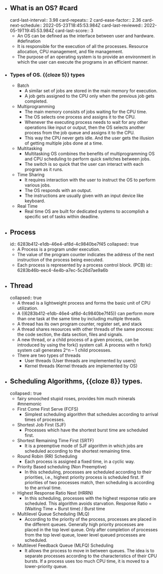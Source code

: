 - ## What is an OS? #card
  card-last-interval:: 3.98
  card-repeats:: 2
  card-ease-factor:: 2.36
  card-next-schedule:: 2022-05-23T18:45:53.984Z
  card-last-reviewed:: 2022-05-19T19:45:53.984Z
  card-last-score:: 3
	- An OS can be defined as the interface between user and hardware. #defination
	- It is responsible for the execution of all the processes. Resource allocation, CPU management, and file management.
	- The purpose of an operating system is to provide an environment in which the user can execute the programs in an efficient manner.
- ### Types of OS. {{cloze 5}} types
	- Batch
		- A similar set of jobs are stored in the main memory for execution.
		- A job gets assigned to the CPU only when the previous job gets completed.
	- Multiprogramming
		- The main memory consists of jobs waiting for the CPU time.
		- The OS selects one process and assigns it to the CPU.
		- Whenever the executing process needs to wait for any other operations like input or output, then the OS selects another process from the job queue and assigns it to the CPU.
		- This way the CPU never gets idle. And the user gets the illusion of getting multiple jobs done at a time.
	- Multitasking
		- Multitasking OS combines the benefits of multiprogramming OS and CPU scheduling to perform quick switches between jobs.
		- The switch is so quick that the user can interact with each program as it runs.
	- Time Sharing
		- It requires interaction with the user to instruct the OS to perform various jobs.
		- The OS responds with an output.
		- The instructions are usually given with an input device like keyboard.
	- Real Time
		- Real time OS are built for dedicated systems to accomplish a specific set of tasks within deadline.
- ## Process
  id:: 6283b412-e1db-46e4-af8d-4c9840be7f45
  collapsed:: true
	- A Process is a program under execution.
	- The value of the program counter indicates the address of the next instruction of the process being executed.
	- Each process is represented by a process control block. (PCB)
	  id:: 6283b46b-eec4-4e4b-a7ec-5c26d7ae9a6b
- ## Thread
  collapsed:: true
	- A thread is a lightweight process and forms the basic unit of CPU utilization.
	- A ((6283b412-e1db-46e4-af8d-4c9840be7f45)) can perform more than one task at the same time by including multiple threads.
	- A thread has its own program counter, register set, and stack
	- A thread shares resources with other threads of the same process: the code section, the data section, files and signals.
	- A new thread, or a child process of a given process, can be introduced by using the fork() system call. A process with n fork() system call generates 2^n – 1 child processes.
	- There are two types of threads
		- User threads (User threads are implemented by users)
		- Kernel threads (Kernel threads are implemented by OS)
- ## Scheduling Algorithms, {{cloze 8}} types.
  collapsed:: true
	- fairy smooched stupid roses, provides him much minerals #mnemonic
	- First Come First Serve (FCFS)
		- Simplest scheduling algorithm that schedules according to arrival times of processes.
	- Shortest Job First (SJF)
		- Processes which have the shortest burst time are scheduled first.
	- Shortest Remaining Time First (SRTF)
		- It is a preemptive mode of SJF algorithm in which jobs are scheduled according to the shortest remaining time.
	- Round Robin (RR) Scheduling
		- Each process is assigned a fixed time, in a cyclic way.
	- Priority Based scheduling (Non Preemptive)
		- In this scheduling, processes are scheduled according to their priorities, i.e., highest priority process is scheduled first. If priorities of two processes match, then scheduling is according to the arrival time.
	- Highest Response Ratio Next (HRRN)
		- In this scheduling, processes with the highest response ratio are scheduled. This algorithm avoids starvation.
		  Response Ratio = (Waiting Time + Burst time) / Burst time
	- Multilevel Queue Scheduling (MLQ)
		- According to the priority of the process, processes are placed in the different queues. Generally high priority processes are placed in the top level queue. Only after completion of processes from the top level queue, lower level queued processes are scheduled.
	- Multilevel Feedback Queue (MLFQ) Scheduling
		- It allows the process to move in between queues. The idea is to separate processes according to the characteristics of their CPU bursts. If a process uses too much CPU time, it is moved to a lower-priority queue.
